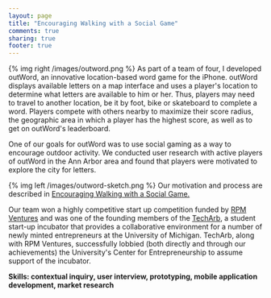 ```yaml
---
layout: page
title: "Encouraging Walking with a Social Game"
comments: true
sharing: true
footer: true
---
```

{% img right /images/outword.png %}
As part of a team of four, I developed outWord, an innovative location-based word game for the iPhone. outWord displays available letters on a map interface and uses a player's location to determine what letters are available to him or her. Thus, players may need to travel to another location, be it by foot, bike or skateboard to complete a word. Players compete with others nearby to maximize their score radius, the geographic area in which a player has the highest score, as well as to get on outWord's leaderboard.

One of our goals for outWord was to use social gaming as a way to encourage outdoor activity. We conducted user research with active players of outWord in the Ann Arbor area and found that players were motivated to explore the city for letters.

{% img left /images/outword-sketch.png %}
Our motivation and process are described in <a href="/assets/outword.pdf">Encouraging Walking with a Social Game.</a>

Our team won a highly competitive start up competition funded by <a href="http://www.rpmvc.com/">RPM Ventures</a> and was one of the founding members of the <a href="http://cfe.umich.edu/techarb/">TechArb</a>, a student start-up incubator that provides a collaborative environment for a number of newly minted entrepreneurs at the University of Michigan. TechArb, along with RPM Ventures, successfully lobbied (both directly and through our achievements) the University's Center for Entrepreneurship to assume support of the incubator.

**Skills: contextual inquiry, user interview, prototyping, mobile application development, market research**